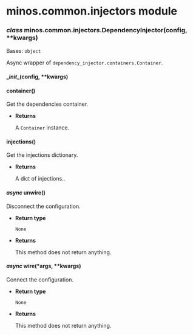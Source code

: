 # minos.common.injectors module


### _class_ minos.common.injectors.DependencyInjector(config, \*\*kwargs)
Bases: `object`

Async wrapper of `dependency_injector.containers.Container`.


#### \__init__(config, \*\*kwargs)

#### container()
Get the dependencies container.


* **Returns**

    A `Container` instance.



#### injections()
Get the injections dictionary.


* **Returns**

    A dict of injections..



#### _async_ unwire()
Disconnect the configuration.


* **Return type**

    `None`



* **Returns**

    This method does not return anything.



#### _async_ wire(\*args, \*\*kwargs)
Connect the configuration.


* **Return type**

    `None`



* **Returns**

    This method does not return anything.
